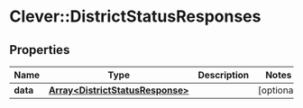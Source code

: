 # Clever::DistrictStatusResponses

## Properties
Name | Type | Description | Notes
------------ | ------------- | ------------- | -------------
**data** | [**Array&lt;DistrictStatusResponse&gt;**](DistrictStatusResponse.md) |  | [optional] 



